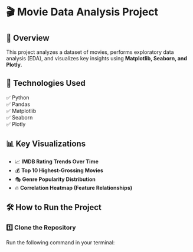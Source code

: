 # 🎬 Movie Data Analysis Project

## 📌 Overview

This project analyzes a dataset of movies, performs exploratory data analysis (EDA), and visualizes key insights using **Matplotlib, Seaborn, and Plotly**.

## 🚀 Technologies Used

✅ Python  
✅ Pandas  
✅ Matplotlib  
✅ Seaborn  
✅ Plotly

## 📊 Key Visualizations

- 📈 **IMDB Rating Trends Over Time**
- 💰 **Top 10 Highest-Grossing Movies**
- 🎭 **Genre Popularity Distribution**
- 🔥 **Correlation Heatmap (Feature Relationships)**

## 🛠 How to Run the Project

### **1️⃣ Clone the Repository**

Run the following command in your terminal:
